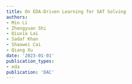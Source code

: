 ```yaml
---
title: On EDA-Driven Learning for SAT Solving
authors:
- Min Li
- Zhengyuan Shi
- Qiuxia Lai
- Sadaf Khan
- Shaowei Cai
- Qiang Xu
date: '2023-01-01'
publication_types:
- eda
publication: 'DAC'
---
```

